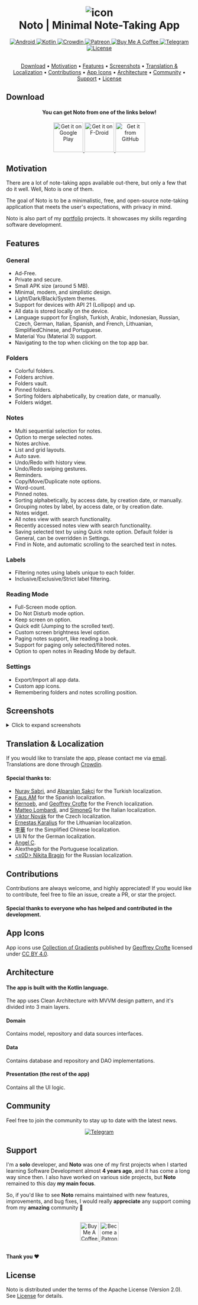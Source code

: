<h1 align="center">
    <img src="images/Icon.svg" alt="icon" />
    <br />
    <b>Noto | Minimal Note-Taking App</b>
</h1>

<div align="center">
    <a href="https://developer.android.com/">
        <img src="images/badges/Android.svg" alt="Android" />
    </a>
    <a href="https://kotlinlang.org/">
        <img src="images/badges/Kotlin.svg" alt="Kotlin" />
    </a>
    <a href="https://crowdin.com/project/notoapp">
        <img src="images/badges/Crowdin.svg" alt="Crowdin" />
    </a>
    <a href="https://www.patreon.com/alialbaali">
        <img src="images/badges/Patreon.svg" alt="Patreon" />
    </a>
    <a href="https://www.buymeacoffee.com/alialbaali">
        <img src="images/badges/BMC.svg" alt="Buy Me A Coffee" />
    </a>
    <a href="https://t.me/notoapp">
        <img src="images/badges/Telegram.svg" alt="Telegram" />
    </a>
    <a href="/LICENSE.md">
        <img src="images/badges/Apache.svg" alt="License" />
    </a>
</div>

<br />

<p align="center">
    <a href="#download">Download</a>
    •
    <a href="#motivation">Motivation</a>
    •
    <a href="#features">Features</a>
    •
    <a href="#screenshots">Screenshots</a>
    •
    <a href="#translation--localization">Translation & Localization</a>
    •
    <a href="#contributions">Contributions</a>
    •
    <a href="#app-icons">App Icons</a>
    •
    <a href="#architecture">Architecture</a>
    •
    <a href="#community">Community</a>
    •
    <a href="#support">Support</a>
    •
    <a href="#license">License</a>
</p>

## Download

<div align="center">
    <h4><b>You can get Noto from one of the links below!</b></h4>
    <a href="https://play.google.com/store/apps/details?id=com.noto">
        <img src="https://play.google.com/intl/en_us/badges/images/generic/en_badge_web_generic.png" alt="Get it on Google Play" height="80" />
    </a>
    <a href="https://apt.izzysoft.de/fdroid/index/apk/com.noto">
        <img src="images/get-it-on-izzy-on-droid.png" alt="Get it on F-Droid" height="80" />
    </a>
    <a href="https://github.com/alialbaali/Noto/releases/latest">
        <img src="images/get-it-on-github.png" alt="Get it from GitHub" height="80" />
    </a>
</div>

## Motivation

<p>
There are a lot of note-taking apps available out-there, but only a few that do it well. Well, Noto is one of them.

The goal of Noto is to be a minimalistic, free, and open-source note-taking application that meets the user's
expectations, with privacy in mind.

Noto is also part of my [portfolio](https://alialbaali.com) projects. It showcases my skills regarding software development.
</p>

## Features

### General

* Ad-Free.
* Private and secure.
* Small APK size (around 5 MB).
* Minimal, modern, and simplistic design.
* Light/Dark/Black/System themes.
* Support for devices with API 21 (Lollipop) and up.
* All data is stored locally on the device.
* Language support for English, Turkish, Arabic, Indonesian, Russian, Czech, German, Italian, Spanish, and French, Lithuanian, SimplifiedChinese, and
  Portuguese.
* Material You (Material 3) support.
* Navigating to the top when clicking on the top app bar.

### Folders

* Colorful folders.
* Folders archive.
* Folders vault.
* Pinned folders.
* Sorting folders alphabetically, by creation date, or manually.
* Folders widget.

### Notes

* Multi sequential selection for notes.
* Option to merge selected notes.
* Notes archive.
* List and grid layouts.
* Auto save.
* Undo/Redo with history view.
* Undo/Redo swiping gestures.
* Reminders.
* Copy/Move/Duplicate note options.
* Word-count.
* Pinned notes.
* Sorting alphabetically, by access date, by creation date, or manually.
* Grouping notes by label, by access date, or by creation date.
* Notes widget.
* All notes view with search functionality.
* Recently accessed notes view with search functionality.
* Saving selected text by using Quick note option. Default folder is General, can be overridden in Settings.
* Find in Note, and automatic scrolling to the searched text in notes.

### Labels

* Filtering notes using labels unique to each folder.
* Inclusive/Exclusive/Strict label filtering.

### Reading Mode

* Full-Screen mode option.
* Do Not Disturb mode option.
* Keep screen on option.
* Quick edit (Jumping to the scrolled text).
* Custom screen brightness level option.
* Paging notes support, like reading a book.
* Support for paging only selected/filtered notes.
* Option to open notes in Reading Mode by default.

### Settings

* Export/Import all app data.
* Custom app icons.
* Remembering folders and notes scrolling position.

## Screenshots

<details>
  <summary>Click to expand screenshots</summary>

  <div>
    <p float="left">
      <img src="images/Frame1.png" height="400"  alt="screenshot"/>
      <img src="images/Frame2.png" height="400"  alt="screenshot"/>
      <img src="images/Frame3.png" height="400"  alt="screenshot"/>
      <img src="images/Frame4.png" height="400"  alt="screenshot"/>
    </p>
    <p>
      <img src="images/Frame5.png" height="400"  alt="screenshot"/>
      <img src="images/Frame6.png" height="400"  alt="screenshot"/>
      <img src="images/Frame7.png" height="400"  alt="screenshot"/>
      <img src="images/Frame8.png" height="400"  alt="screenshot"/>
    </p>
  </div>
</details>

## Translation & Localization

<p>
  If you would like to translate the app, please contact me via <a href="mailto:noto@alialbaali.com">email</a>.
  Translations are done through <a href="https://crowdin.com/project/notoapp">Crowdin</a>.
</p>

#### Special thanks to:

- <a href="https://linkedin.com/in/nuraysabri/">Nuray Sabri</a>,
  and <a href="https://sakci.me">Alparslan Şakçi</a> for
  the Turkish localization.
- <a href="https://github.com/faus32">Faus AM</a> for the Spanish localization.
- <a href="https://github.com/kernoeb">Kernoeb</a>,
  and <a href="https://geoffreycrofte.com">Geoffrey Crofte</a> for the
  French localization.
- <a href="https://github.com/matteolomba">Matteo Lombardi</a>,
  and <a href="https://github.com/SimoneG97">SimoneG</a>
  for the Italian localization.
- <a href="https://github.com/vikdevelop">Viktor Novák</a> for the Czech localization.
- <a href="http://github.com/ErnestasKaralius">Ernestas Karalius</a> for the Lithuanian localization.
- <a href="https://steamcommunity.com/id/oliverberry">李華</a> for the Simplified Chinese localization.
- Uli N for the German localization.
- <a href="https://angellabs.xyz">Angel C</a>.
- Alexthegib for the Portuguese localization.
- <a href="https://github.com/x-0D">&lt;x0D&gt; Nikita Bragin</a> for the Russian localization.

## Contributions

<p>
  Contributions are always welcome, and highly appreciated! If you would like to contribute, feel free to file an issue, create a PR, or star the project.
</p>

#### Special thanks to everyone who has helped and contributed in the development.

## App Icons

App icons use <a href="https://www.figma.com/community/file/830405806109119447/">Collection of Gradients</a> published
by <a href="https://geoffreycrofte.com/">Geoffrey Crofte</a> licensed
under <a href="https://creativecommons.org/licenses/by/4.0/">CC BY 4.0</a>.

## Architecture

#### The app is built with the Kotlin language.

The app uses Clean Architecture with MVVM design pattern, and it's divided into 3 main layers.

#### Domain

Contains model, repository and data sources interfaces.

#### Data

Contains database and repository and DAO implementations.

#### Presentation (the rest of the app)

Contains all the UI logic.

## Community

Feel free to join the community to stay up to date with the latest news.

<div align="center">
  <a href="https://t.me/notoapp">
    <img src="images/Telegram.svg" alt="Telegram"/>
  </a>
</div>

## Support

I'm a **solo** developer, and **Noto** was one of my first projects when I started learning Software Development
almost **4 years ago**, and it has come a long way since then. I also have worked on various side projects, but **Noto**
remained to this day **my main focus**.

So, if you'd like to see **Noto** remains maintained with new features, improvements, and bug fixes, I would
really **appreciate** any support coming from my **amazing** community 🤗

<br/>

<div align="center">
  <a href="https://www.buymeacoffee.com/alialbaali">
      <img src="images/BMC.png" alt="Buy Me A Coffee" height="50">
  </a>
  <a href="https://www.patreon.com/alialbaali">
    <img src="images/Patreon.png" alt="Become a Patron" height="50"/>
  </a>
</div>

<br/>

**Thank you ❤️**

## License

Noto is distributed under the terms of the Apache License (Version 2.0). See [License](LICENSE.md) for details.